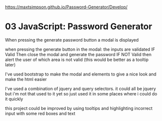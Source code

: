 https://maxtsimpson.github.io/Password-Generator/Develop/

# 03 JavaScript: Password Generator

When pressing the generate password button a modal is displayed

when pressing the generate button in the modal:
    the inputs are validated
    IF Valid
        Then close the  modal and generate the password
    IF NOT Valid
        then alert the user of which area is not valid (this would be better as a tooltip later)

I've used bootstrap to make the modal and elements to give a nice look and make the html easier

I've used a combination of jquery and query selectors. it could all be jquery but i'm not that used to it yet so just used it in some places where i could do it quickly

this project could be improved by using tooltips and highlighting incorrect input with some red boxes and text
